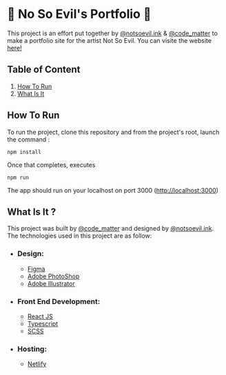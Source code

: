 # 🌈 No So Evil's Portfolio 🌈

This project is an effort put together by [@notsoevil.ink](https://www.instagram.com/notsoevil.ink/) & [@code_matter](https://www.instagram.com/code_matter/) to make a portfolio site for the artist Not So Evil. You can visite the website [here!](https://www.notsoevil.ink)

## Table of Content

1. [How To Run](#how-to-run)
2. [What Is It](#what-is-it)

## How To Run

To run the project, clone this repository and from the project's root, launch the command :

`npm install`

Once that completes, executes 

`npm run`

The app should run on your localhost on port 3000 ([http://localhost:3000](http://localhost:3000))

## What Is It ?

This project was built by [@code_matter](https://www.instagram.com/code_matter/) and designed by [@notsoevil.ink](https://www.instagram.com/notsoevil.ink/). The technologies used in this project are as follow:

- ### Design: 
  - [Figma](https://www.figma.com)
  - [Adobe PhotoShop](https://www.adobe.com/)
  - [Adobe Illustrator](https://www.adobe.com/)

- ### Front End Development:
  - [React JS](https://reactjs.org/)
  - [Typescript](https://www.typescriptlang.org/)
  - [SCSS](https://sass-lang.com/)

- ### Hosting:
  - [Netlify](https://app.netlify.com)
